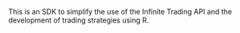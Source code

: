 This is an SDK to simplify the use of the Infinite Trading API and the development of trading strategies using R.
